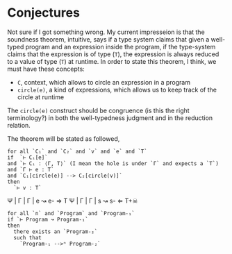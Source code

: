 # Conjectures

Not sure if I got something wrong. My current impresseion is that the soundness theorem, intuitive, says if a type system claims that given a well-typed program and an expression inside the program, if the type-system claims that the expression is of type (`T`), the expression is always reduced to a value of type (`T`) at runtime. In order to state this theorem, I think, we must have these concepts:

- `C`, context, which allows to circle an expression in a program
- `circle(e)`, a kind of expressions, which allows us to keep track of the circle at runtime

The `circle(e)` construct should be congruence (is this the right terminology?) in both the well-typedness judgment and in the reduction relation.

The theorem will be stated as followed,

```
for all `C₁` and `C₂` and `v` and `e` and `T`
if  `⊢ Cᵢ[e]`
and `⊢ Cᵢ : ⟨Γ, T⟩` (I mean the hole is under `Γ` and expects a `T`)
and `Γ ⊢ e : T`
and `C₁[circle(e)] --> C₂[circle(v)]`
then
  `⊢ v : T`
```

Ψ | Γ | Γ | e ↝ e- ⇒ T
Ψ | Γ | Γ | s ↝ s- ⇐ T+☠

```
for all `n` and `Program` and `Program-₁`
if `⊢ Program ↝ Program-₁`
then
  there exists an `Program-₂`
  such that
    `Program-₁ -->ⁿ Program-₂`
```

